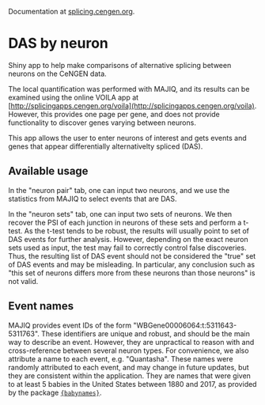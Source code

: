 
Documentation at [splicing.cengen.org](http://splicing.cengen.org).

# DAS by neuron

Shiny app to help make comparisons of alternative splicing between neurons on the CeNGEN data.

The local quantification was performed with MAJIQ, and its results can be examined using the online VOILA app at [http://splicingapps.cengen.org/voila](http://splicingapps.cengen.org/voila). However, this provides one page per gene, and does not provide functionality to discover genes varying between neurons.

This app allows the user to enter neurons of interest and gets events and genes that appear differentially alternativelty spliced (DAS).

## Available usage

In the "neuron pair" tab, one can input two neurons, and we use the statistics from MAJIQ to select events that are DAS.

In the "neuron sets" tab, one can input two sets of neurons. We then recover the PSI of each junction in neurons of these sets and perform a t-test. As the t-test tends to be robust, the results will usually point to set of DAS events for further analysis. However, depending on the exact neuron sets used as input, the test may fail to correctly control false discoveries. Thus, the resulting list of DAS event should not be considered the "true" set of DAS events and may be misleading. In particular, any conclusion such as "this set of neurons differs more from these neurons than those neurons" is not valid.

## Event names

MAJIQ provides event IDs of the form "WBGene00006064:t:5311643-5311763". These identifiers are unique and robust, and should be the main way to describe an event. However, they are unpractical to reason with and cross-reference between several neuron types. For convenience, we also attribute a name to each event, e.g. "Quantasha". These names were randomly attributed to each event, and may change in future updates, but they are consistent within the application. They are names that were given to at least 5 babies in the United States between 1880 and 2017, as provided by the package [`{babynames}`](https://hadley.github.io/babynames/).

